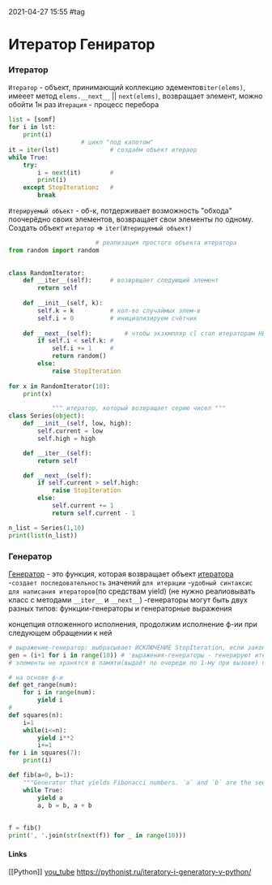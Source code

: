 2021-04-27 15:55
#tag
# Итератор Гениратор
### Итератор
`Итератор` - объект, принимающий коллекцию эдементов`iter(elems)`, имееет метод `elems.__next__` || `next(elems)`, возвращает элемент, можно обойти 1н раз 
`Итерация` - процесс перебора 
```py
list = [somf] 
for i in lst:  
    print(i)  
  					# цикл "под капотом"
it = iter(lst)  			# создаём объект итераор
while True:  			
    try:  				
        i = next(it)  		# 
        print(i)  
    except StopIteration:	# 
        break
```
`Итерируемый объект` - об-к, потдерживает возможность "обхода" поочерёдно своих элементов, возвращает свои элементы по одному.  Создать объект `итератор` => `iter(Итерируемый объект)`
```python						
						# реализация простого объекта итератора
from random import random  
  
  
class RandomIterator:  
    def __iter__(self):  	# возврвщает следующий элемент 
        return self  
  
 	def __init__(self, k):  
        self.k = k  		# кол-во случаймых элем-в
        self.i = 0  		# инициализируем счётчик
  
 	def __next__(self):  		# чтобы экзкмпляр cl стал итераторам НЕОБХОДИМ метод next
        if self.i < self.k: #  
            self.i += 1  	# 
 			return random()  
        else:  
            raise StopIteration  
  
for x in RandomIterator(10):  
    print(x)
```
```python
			""" итератор, который возвращает серию чисел """
class Series(object):
    def __init__(self, low, high):
        self.current = low
        self.high = high

    def __iter__(self):
        return self

    def __next__(self):
        if self.current > self.high:
            raise StopIteration
        else:
            self.current += 1
            return self.current - 1

n_list = Series(1,10)    
print(list(n_list))
```
### Генератор
[Генератор](https://docs-python.ru/tutorial/osnovnye-vstroennye-tipy-python/tip-dannyh-generator-generator/ "Тип данных generator (генератор).") - это функция, которая возвращает объект [итератора](https://docs-python.ru/tutorial/osnovnye-vstroennye-tipy-python/tip-dannyh-iterator-iterator/ "Тип данных Iterator (итератор).")
-`создает последовательность` значений `для итерации`
-`удобный синтаксис для написания итераторов`(по средствам yield) (не нужно реалиовывать класс с методами `__iter__` и `__next__`)
-генераторы могут быть двух разных типов: функции-генераторы и генераторные выражения
 
концепция отложенного исполнения, продолжим исполнение ф-ии при следующем обращении к ней

```python
# выражение-генератор: выбрасывает ИСКЛЮЧЕНИЕ StopIteration, если закончились элементы
gen = (i+1 for i in range(10)) # 'выражения-генераторы - генерируют итератор'
# элементы не хранятся в памяти(выдаёт по очереди по 1-му при вызове) next()

# на основе ф-и
def get_range(num):  
    for i in range(num):  
        yield i
# 
def squares(n):
    i=1
    while(i<=n):
        yield i**2
        i+=1
for i in squares(7):
    print(i)		
```
```python
def fib(a=0, b=1):  
    """Generator that yields Fibonacci numbers. `a` and `b` are the seed values"""  
    while True:  
        yield a  
        a, b = b, a + b  
  
  
f = fib()  
print(', '.join(str(next(f)) for _ in range(10)))
```

#### Links
[[Python]]
[you_tube](https://www.youtube.com/watch?v=vn6bV6BYm7w&list=PLwWxlJniY3NzqGM0Kjmd_zmUqqH3pUSYL&index=31)
https://pythonist.ru/iteratory-i-generatory-v-python/